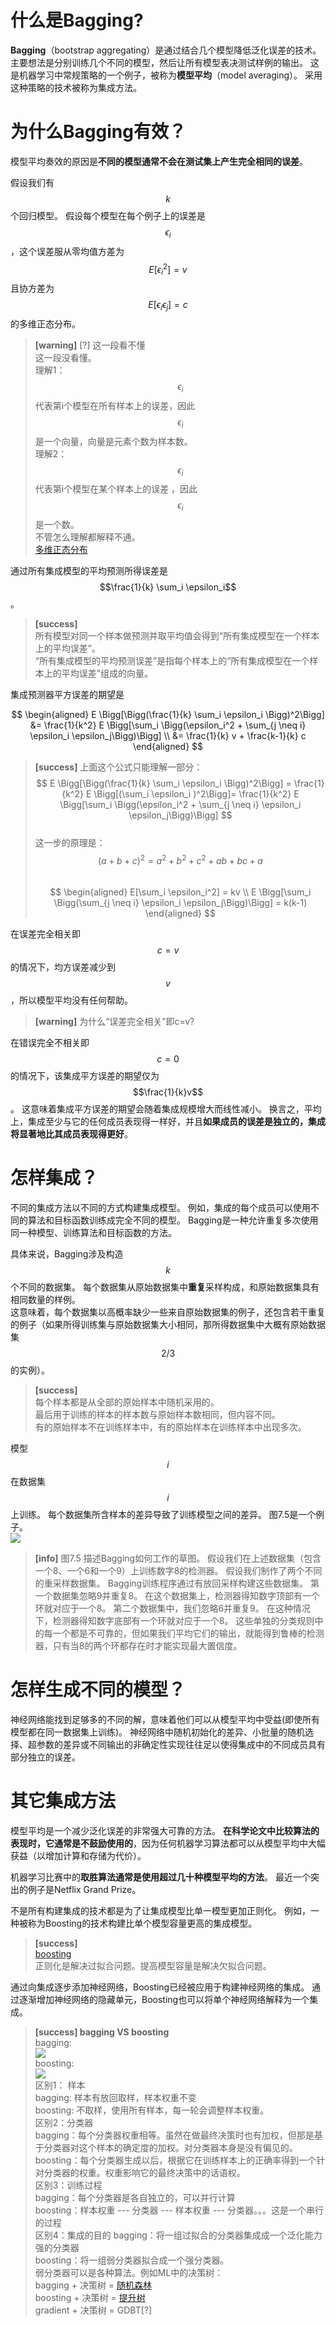 # 什么是Bagging?  

**Bagging**（bootstrap aggregating）是通过结合几个模型降低泛化误差的技术。
主要想法是分别训练几个不同的模型，然后让所有模型表决测试样例的输出。
这是机器学习中常规策略的一个例子，被称为**模型平均**（model
averaging）。
采用这种策略的技术被称为集成方法。

# 为什么Bagging有效？  

模型平均奏效的原因是**不同的模型通常不会在测试集上产生完全相同的误差**。

假设我们有$$k$$个回归模型。
假设每个模型在每个例子上的误差是$$\epsilon_i$$，这个误差服从零均值方差为$$E[\epsilon_i^2] = v$$且协方差为$$E[\epsilon_i \epsilon_j] = c$$的多维正态分布。  
> **[warning]** [?] 这一段看不懂   
这一段没看懂。  
理解1：$$\epsilon_i$$代表第i个模型在所有样本上的误差，因此$$\epsilon_i$$是一个向量，向量是元素个数为样本数。  
理解2：$$\epsilon_i$$代表第i个模型在某个样本上的误差 ，因此$$\epsilon_i$$是一个数。  
不管怎么理解都解释不通。  
[多维正态分布](https://windmising.gitbook.io/mathematics-basic-for-ml/gai-shuai-lun/distribution)  

通过所有集成模型的平均预测所得误差是$$\frac{1}{k} \sum_i \epsilon_i$$。  
> **[success]**   
所有模型对同一个样本做预测并取平均值会得到“所有集成模型在一个样本上的平均误差”。    
“所有集成模型的平均预测误差”是指每个样本上的“所有集成模型在一个样本上的平均误差”组成的向量。  

集成预测器平方误差的期望是  

$$
\begin{aligned}
 E \Bigg[\Bigg(\frac{1}{k} \sum_i \epsilon_i \Bigg)^2\Bigg] &= \frac{1}{k^2} 
 E \Bigg[\sum_i \Bigg(\epsilon_i^2 + \sum_{j \neq i} \epsilon_i \epsilon_j\Bigg)\Bigg] \\
&= \frac{1}{k} v + \frac{k-1}{k} c                             
\end{aligned}
$$

> **[success]** 上面这个公式只能理解一部分：  
$$
E \Bigg[\Bigg(\frac{1}{k} \sum_i \epsilon_i \Bigg)^2\Bigg] =
 \frac{1}{k^2}  E \Bigg[(\sum_i \epsilon_i )^2\Bigg]= 
 \frac{1}{k^2}  E \Bigg[\sum_i \Bigg(\epsilon_i^2 + \sum_{j \neq i} \epsilon_i \epsilon_j\Bigg)\Bigg]
$$  
这一步的原理是：$$(a+b+c)^2 = a^2 + b^2 + c^2 + ab + bc + a$$  
$$
\begin{aligned}
E[\sum_i \epsilon_i^2] = kv  \\
E \Bigg[\sum_i \Bigg(\sum_{j \neq i} \epsilon_i \epsilon_j\Bigg)\Bigg] = k(k-1)
\end{aligned}
$$  

在误差完全相关即$$c=v$$的情况下，均方误差减少到$$v$$，所以模型平均没有任何帮助。  
> **[warning]** 为什么“误差完全相关”即c=v?  

在错误完全不相关即$$c =0$$的情况下，该集成平方误差的期望仅为$$\frac{1}{k}v$$。
这意味着集成平方误差的期望会随着集成规模增大而线性减小。
换言之，平均上，集成至少与它的任何成员表现得一样好，并且**如果成员的误差是独立的，集成将显著地比其成员表现得更好**。

# 怎样集成？  

不同的集成方法以不同的方式构建集成模型。
例如，集成的每个成员可以使用不同的算法和目标函数训练成完全不同的模型。
Bagging是一种允许重复多次使用同一种模型、训练算法和目标函数的方法。

具体来说，Bagging涉及构造$$k$$个不同的数据集。
每个数据集从原始数据集中**重复**采样构成，和原始数据集具有相同数量的样例。  
这意味着，每个数据集以高概率缺少一些来自原始数据集的例子，还包含若干重复的例子（如果所得训练集与原始数据集大小相同，那所得数据集中大概有原始数据集$$2/3$$的实例）。  
> **[success]**   
每个样本都是从全部的原始样本中随机采用的。  
最后用于训练的样本的样本数与原始样本数相同，但内容不同。  
有的原始样本不在训练样本中，有的原始样本在训练样本中出现多次。  

模型$$i$$在数据集$$i$$上训练。
每个数据集所含样本的差异导致了训练模型之间的差异。
图7.5是一个例子。   
![](/assets/images/Chapter7/4.png)  

> **[info]** 图7.5 描述Bagging如何工作的草图。
假设我们在上述数据集（包含一个8、一个6和一个9）上训练数字8的检测器。
假设我们制作了两个不同的重采样数据集。
Bagging训练程序通过有放回采样构建这些数据集。
第一个数据集忽略9并重复8。
在这个数据集上，检测器得知数字顶部有一个环就对应于一个8。
第二个数据集中，我们忽略6并重复9。
在这种情况下，检测器得知数字底部有一个环就对应于一个8。
这些单独的分类规则中的每一个都是不可靠的，但如果我们平均它们的输出，就能得到鲁棒的检测器，只有当8的两个环都存在时才能实现最大置信度。

# 怎样生成不同的模型？  

神经网络能找到足够多的不同的解，意味着他们可以从模型平均中受益(即使所有模型都在同一数据集上训练)。
神经网络中随机初始化的差异、小批量的随机选择、超参数的差异或不同输出的非确定性实现往往足以使得集成中的不同成员具有部分独立的误差。

# 其它集成方法

模型平均是一个减少泛化误差的非常强大可靠的方法。
**在科学论文中比较算法的表现时，它通常是不鼓励使用的**，因为任何机器学习算法都可以从模型平均中大幅获益（以增加计算和存储为代价）。

机器学习比赛中的**取胜算法通常是使用超过几十种模型平均的方法**。
最近一个突出的例子是Netflix Grand Prize。

不是所有构建集成的技术都是为了让集成模型比单一模型更加正则化。
例如，一种被称为Boosting的技术构建比单个模型容量更高的集成模型。  
> **[success]**   
[boosting](https://github.com/windmissing/MachineLearningInAction/tree/master/Chapter7)  
正则化是解决过拟合问题。提高模型容量是解决欠拟合问题。  


通过向集成逐步添加神经网络，Boosting已经被应用于构建神经网络的集成。
通过逐渐增加神经网络的隐藏单元，Boosting也可以将单个神经网络解释为一个集成。  
> **[success] bagging VS boosting**  
bagging:  
![](/assets/images/Chapter7/10.png)   
boosting:  
![](/assets/images/Chapter7/11.png)   
区别1： 样本  
bagging: 样本有放回取样，样本权重不变  
boosting: 不取样，使用所有样本，每一轮会调整样本权重。  
区别2：分类器  
bagging：每个分类器权重相等。虽然在做最终决策时也有加权，但那是基于分类器对这个样本的确定度的加权。对分类器本身是没有偏见的。  
boosting：每个分类器生成以后，根据它在训练样本上的正确率得到一个针对分类器的权重。权重影响它的最终决策中的话语权。  
区别3：训练过程  
bagging：每个分类器是各自独立的，可以并行计算   
boosting：样本权重 --- 分类器 --- 样本权重 --- 分类器。。。这是一个串行的过程  
区别4：集成的目的
bagging：将一组过拟合的分类器集成成一个泛化能力强的分类器  
boosting：将一组弱分类器拟合成一个强分类器。  
弱分类器可以是各种算法。例如ML中的决策树：  
bagging + 决策树 = [随机森林](https://windmising.gitbook.io/liu-yu-bo-play-with-machine-learning/13-1/13-5)   
boosting + 决策树 = [提升树](https://github.com/windmissing/MachineLearningInAction/tree/master/Chapter7)  
gradient + 决策树 = GDBT[?]  



